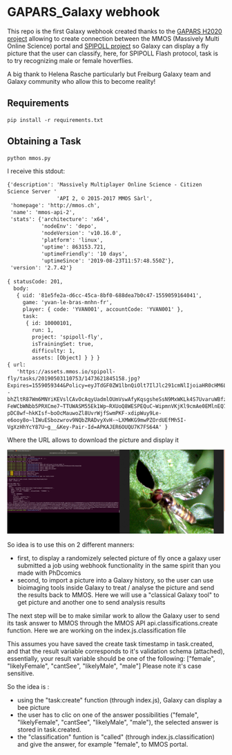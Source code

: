 # GAPARS_Galaxy webhook

This repo is the first Galaxy webhook created thanks to the [GAPARS H2020 project](http://gapars.mmos.ch/) allowing to create connection between the MMOS (Massively Multi Online Science) portal and [SPIPOLL project](https://www.spipoll.org/) so Galaxy can display a fly picture that the user can classify, here, for SPIPOLL Flash protocol, task is to try recognizing male or female hoverflies.

A big thank to Helena Rasche particularly but Freiburg Galaxy team and Galaxy community who allow this to become reality!

## Requirements

```
pip install -r requirements.txt
```

## Obtaining a Task

```
python mmos.py
```

I receive this stdout:

```
{'description': 'Massively Multiplayer Online Science - Citizen Science Server '
                'API 2, © 2015-2017 MMOS Sàrl',
 'homepage': 'http://mmos.ch',
 'name': 'mmos-api-2',
 'stats': {'architecture': 'x64',
           'nodeEnv': 'depo',
           'nodeVersion': 'v10.16.0',
           'platform': 'linux',
           'uptime': 863153.721,
           'uptimeFriendly': '10 days',
           'uptimeSince': '2019-08-23T11:57:48.550Z'},
 'version': '2.7.42'}

{ statusCode: 201,
  body:
   { uid: '81e5fe2a-d6cc-45ca-8bf0-688dea7b0c47-1559059164041',
     game: 'yvan-le-bras-mnhn-fr',
     player: { code: 'YVAN001', accountCode: 'YVAN001' },
     task:
      { id: 10000101,
        run: 1,
        project: 'spipoll-fly',
        isTrainingSet: true,
        difficulty: 1,
        assets: [Object] } } }
{ url:
   'https://assets.mmos.io/spipoll-fly/tasks/20190503110753/1473621845158.jpg?Expires=1559059344&Policy=eyJTdGF0ZW1lbnQiOlt7IlJlc291cmNlIjoiaHR0cHM6Ly9hc3NldHMubW1vcy5pby9zcGlwb2xsLWZseS90YXNrcy8yMDE5MDUwMzExMDc1My8xNDczNjIxODQ1MTU4LmpwZyIsIkNvbmRpdGlvbiI6eyJEYXRlTGVzc1RoYW4iOnsiQVdTOkVwb2NoVGltZSI6MTU1OTA1OTM0NH19fV19&Signature=oaxkaZXmhFOpvBMBmndaz3yvIPKKrYAt2aG~TCgAM--bhZltR87Wm6MNYiKEVslCAvOcAqyUadmlOUmVswAfyKqsgsheSsN9MxWKLk4S7UvaruWBfz0fe9TSTSCJ1cxDeN7yU-FeWCbWNbb5PRXCme7~TTUWASM55Ek1Wp~RXUoQ8WESPEQuC~WipmnVKjKl9cmAe0EMlnEQ7HckTlacBvB1gzM-pDC8wf~hkKIsf~boOcMauwoZl8UvrWjfSwmPKF-xdipWuy9Le-e6ooy8o~lIWuESbozwrov9NQbZRADvyXvH-~LXMWKG9mwPZOrdUEfMh5I-VgXzHhYcY87U~g__&Key-Pair-Id=APKAJER6OUQU7K7FS64A' }
```

Where the URL allows to download the picture and display it

![result](./img/MMOS_Galaxy_bee.png)

So idea is to use this on 2 different manners:

- first, to display a randomizely selected picture of fly once a galaxy user submitted a job using webhook functionality in the same spirit than you made with PhDcomics
- second, to import a picture into a Galaxy history, so the user can use bioimaging tools inside Galaxy to treat / analyse the picture and send the results back to MMOS. Here we will use a "classical Galaxy tool" to get picture and another one to send analysis results


The next step will be to make similar work to allow the Galaxy user to send its task answer to MMOS through the MMOS API api.classifications.create function. Here we are working on the index.js.classification file

This assumes you have saved the create task timestamp in task.created, and that the result variable corresponds to it's validation schema (attached), essentially, your result variable should be one of the following: ["female", "likelyFemale", "cantSee", "likelyMale", "male"]
Please note it's case sensitive.


So the idea is :
- using the "task:create" function (through index.js), Galaxy can display a bee picture
- the user has to clic on one of the answer possibilities ("female", "likelyFemale", "cantSee", "likelyMale", "male"), the selected answer is stored in task.created.
- the "classification" funtion is "called" (through index.js.classification) and give the answer, for example "female", to MMOS portal.
